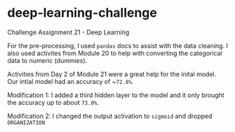 # deep-learning-challenge
Challenge Assignment 21 - Deep Learning

For the pre-processing, I used `pandas` docs to assist with the data cleaning. I also used activites from Module 20 to help with converting the categorical data to numeric (dummies).

Activities from Day 2 of Module 21 were a great help for the inital model. Our intial model had an accuracy of ~`72.8%`. 

Modification 1: I added a third hidden layer to the model and it only brought the accuracy up to about `73.0%`.

Modification 2: I changed the output activation to `sigmoid` and dropped `ORGANIZATION`